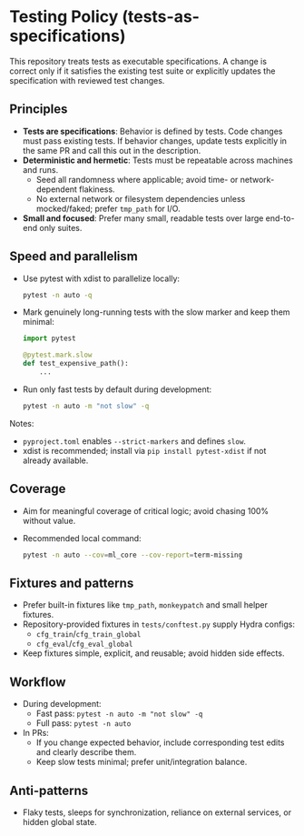 # Testing Policy (tests-as-specifications)

This repository treats tests as executable specifications. A change is correct only if it satisfies the existing test suite or explicitly updates the specification with reviewed test changes.

## Principles

- **Tests are specifications**: Behavior is defined by tests. Code changes must pass existing tests. If behavior changes, update tests explicitly in the same PR and call this out in the description.
- **Deterministic and hermetic**: Tests must be repeatable across machines and runs.
  - Seed all randomness where applicable; avoid time- or network-dependent flakiness.
  - No external network or filesystem dependencies unless mocked/faked; prefer `tmp_path` for I/O.
- **Small and focused**: Prefer many small, readable tests over large end-to-end only suites.

## Speed and parallelism

- Use pytest with xdist to parallelize locally:

  ```bash
  pytest -n auto -q
  ```

- Mark genuinely long-running tests with the slow marker and keep them minimal:

  ```python
  import pytest

  @pytest.mark.slow
  def test_expensive_path():
      ...
  ```

- Run only fast tests by default during development:

  ```bash
  pytest -n auto -m "not slow" -q
  ```

Notes:

- `pyproject.toml` enables `--strict-markers` and defines `slow`.
- xdist is recommended; install via `pip install pytest-xdist` if not already available.

## Coverage

- Aim for meaningful coverage of critical logic; avoid chasing 100% without value.

- Recommended local command:

  ```bash
  pytest -n auto --cov=ml_core --cov-report=term-missing
  ```

## Fixtures and patterns

- Prefer built-in fixtures like `tmp_path`, `monkeypatch` and small helper fixtures.
- Repository-provided fixtures in `tests/conftest.py` supply Hydra configs:
  - `cfg_train`/`cfg_train_global`
  - `cfg_eval`/`cfg_eval_global`
- Keep fixtures simple, explicit, and reusable; avoid hidden side effects.

## Workflow

- During development:
  - Fast pass: `pytest -n auto -m "not slow" -q`
  - Full pass: `pytest -n auto`
- In PRs:
  - If you change expected behavior, include corresponding test edits and clearly describe them.
  - Keep slow tests minimal; prefer unit/integration balance.

## Anti-patterns

- Flaky tests, sleeps for synchronization, reliance on external services, or hidden global state.
